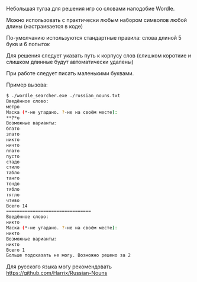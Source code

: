 Небольшая тулза для решения игр со словами наподобие Wordle.

Можно использовать с практически любым набором символов любой длины (настраивается в коде)

По-умолчанию используются стандартные правила: слова длиной 5 букв и 6 попыток

Для решения следует указать путь к корпусу слов (слишком короткие и слишком длинные будут автоматически удалены)

При работе следует писать маленькими буквами.

Пример вызова:
```sh
$ ./wordle_searcher.exe ./russian_nouns.txt
Введённое слово:
метро
Маска (*-не угадано. ?-не на своём месте):
**?*о
Возможные варианты:
блато
злато
никто
ничто
плато
пусто
стадо
стило
табло
танго
тондо
тябло
тягло
чтиво
Всего 14
================================
Введённое слово:
никто
Маска (*-не угадано. ?-не на своём месте):
никто
Возможные варианты:
никто
Всего 1
Больше подсказать не могу. Возможно решено за 2
```

Для русского языка могу рекомендовать https://github.com/Harrix/Russian-Nouns
